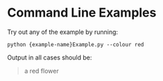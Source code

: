 # Command Line Examples

Try out any of the example by running:

`python {example-name}Example.py --colour red`

Output in all cases should be:

>a red flower